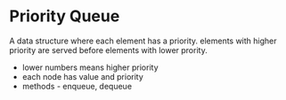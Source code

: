# Priority Queue

A data structure where each element has a priority.
elements with higher priority are served before elements with lower prority.

- lower numbers means higher priority
- each node has value and priority
- methods - enqueue, dequeue
